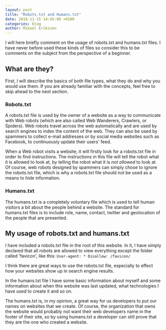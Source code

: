 ```yaml
---
layout: post
title: "Robots.txt and Humans.txt"
date: 2018-11-15 14:45:00 +0100
categories: blog
author: Mikael Eriksson
---
```

I will here briefly comment on the usage of robots.txt and humans.txt files. I have never before used these kinds of files so consider this to be comments on the subject from the perspective of a beginner.

## What are they?
First, I will describe the basics of both file types, what they do and why you would use them. If you are already familiar with the concepts, feel free to skip ahead to the next section.

### Robots.txt
A robots.txt file is used by the owner of a website as a way to communicate with Web robots (which are also called Web Wanderers, Crawlers, or Spiders). Web robots travel across the web automatically and are used by search engines to index the content of the web. They can also be used by spammers to collect e-mail addresses or by social media websites such as Facebook, to continuously update their users' feed.

When a Web robot visits a website, it will firstly look for a robots.txt file in order to find instructions. The instructions in this file will tell the robot what it is allowed to look at, by telling the robot what it is *not allowed* to look at. Of course, web robots designed by spammers can simply chose to ignore the robots.txt file, which is why a robots.txt file should not be used as a means to hide information.

### Humans.txt
The humans.txt is a completely voluntary file which is used to tell human visitors a bit about the people behind a website. The standard for humans.txt files is to include role, name, contact, twitter and geolocation of the people that are presented.

## My usage of robots.txt and humans.txt
I have included a robots.txt file in the root of this website. In it, I have simply declared that all robots are allowed to view everything except the folder called 'favicon', like this:
`User-agent: *
Disallow: /favicon/`

I think there are great ways to use the robots.txt file, especially to effect how your websites show up in search engine results.

In the humans.txt file I have some basic information about myself and some information about when this website was last updated, what technologies I have used to create it and so on.

The humans.txt is, in my opinion, a great way for us developers to put our names on websites that we create. Of course, the organization that owns the website would probably not want their web developers name in the footer of their site, so by using humans.txt a developer can still prove that they are the one who created a website.